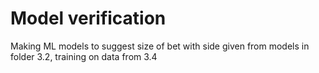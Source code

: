 # Model verification
Making ML models to suggest size of bet with side given from models in folder 3.2, training on data from 3.4